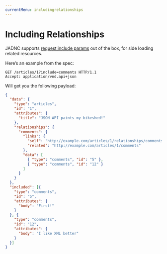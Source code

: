 ```yaml
---
currentMenu: includingrelationships
---
```


# Including Relationships

JADNC supports [request include params](http://jsonapi-resources.com/v0.9/guide/resources.html#Included-relationships-side-loading-resources) out of the box, for side loading related resources.

Here’s an example from the spec:

```http
GET /articles/1?include=comments HTTP/1.1
Accept: application/vnd.api+json
```

Will get you the following payload:

```json
{
  "data": {
    "type": "articles",
    "id": "1",
    "attributes": {
      "title": "JSON API paints my bikeshed!"
    },
    "relationships": {
      "comments": {
        "links": {
          "self": "http://example.com/articles/1/relationships/comments",
          "related": "http://example.com/articles/1/comments"
        },
        "data": [
          { "type": "comments", "id": "5" },
          { "type": "comments", "id": "12" }
        ]
      }
    }
  },
  "included": [{
    "type": "comments",
    "id": "5",
    "attributes": {
      "body": "First!"
    }
  }, {
    "type": "comments",
    "id": "12",
    "attributes": {
      "body": "I like XML better"
    }
  }]
}
```

